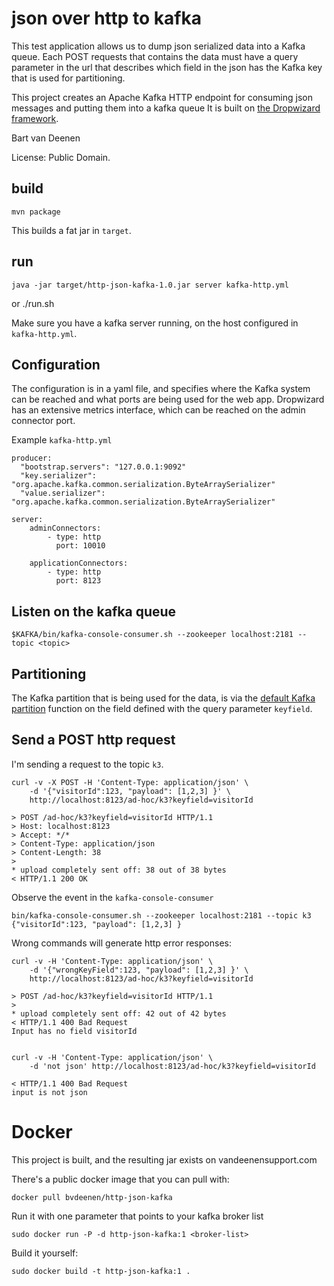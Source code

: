 # json over http to kafka

This test application allows us to dump json serialized data into a Kafka queue. Each POST requests that contains the
data must have a query parameter in the url that describes which field in the json has the Kafka key that is used for
partitioning.

This project creates an Apache Kafka HTTP endpoint for consuming json messages and putting them into a kafka queue
It is built on [the Dropwizard framework](http://dropwizard.github.io/dropwizard/).

Bart van Deenen

License: Public Domain.

## build

    mvn package

This builds a fat jar in `target`.

## run

    java -jar target/http-json-kafka-1.0.jar server kafka-http.yml

or
    ./run.sh

Make sure you have a kafka server running, on the host configured in `kafka-http.yml`.

## Configuration

The configuration is in a yaml file, and specifies where the Kafka system can be reached and what ports are being used
for the web app. Dropwizard has an extensive metrics interface, which can be reached on the admin connector port.

Example `kafka-http.yml`

    producer:
      "bootstrap.servers": "127.0.0.1:9092"
      "key.serializer": "org.apache.kafka.common.serialization.ByteArraySerializer"
      "value.serializer": "org.apache.kafka.common.serialization.ByteArraySerializer"

    server:
        adminConnectors:
            - type: http
              port: 10010

        applicationConnectors:
            - type: http
              port: 8123

## Listen on the kafka queue

    $KAFKA/bin/kafka-console-consumer.sh --zookeeper localhost:2181 --topic <topic>

## Partitioning
The Kafka partition that is being used for the data, is via the 
[default Kafka partition](http://blog.rocana.com/kafkas-defaultpartitioner-and-byte-arrays) 
function on the field defined with the query parameter `keyfield`.

## Send a POST http request

I'm sending a request to the topic `k3`. 

```
curl -v -X POST -H 'Content-Type: application/json' \
    -d '{"visitorId":123, "payload": [1,2,3] }' \
    http://localhost:8123/ad-hoc/k3?keyfield=visitorId

> POST /ad-hoc/k3?keyfield=visitorId HTTP/1.1
> Host: localhost:8123
> Accept: */*
> Content-Type: application/json
> Content-Length: 38
>
* upload completely sent off: 38 out of 38 bytes
< HTTP/1.1 200 OK
```

Observe the event in the `kafka-console-consumer`

```
bin/kafka-console-consumer.sh --zookeeper localhost:2181 --topic k3
{"visitorId":123, "payload": [1,2,3] }
```

Wrong commands will generate http error responses:

```
curl -v -H 'Content-Type: application/json' \
    -d '{"wrongKeyField":123, "payload": [1,2,3] }' \
    http://localhost:8123/ad-hoc/k3?keyfield=visitorId

> POST /ad-hoc/k3?keyfield=visitorId HTTP/1.1
>
* upload completely sent off: 42 out of 42 bytes
< HTTP/1.1 400 Bad Request
Input has no field visitorId


curl -v -H 'Content-Type: application/json' \
    -d 'not json' http://localhost:8123/ad-hoc/k3?keyfield=visitorId

< HTTP/1.1 400 Bad Request
input is not json
```

# Docker

This project is built, and the resulting jar exists on vandeenensupport.com

There's a public docker image that you can pull with:

    docker pull bvdeenen/http-json-kafka
    
Run it with  one parameter that points to your kafka broker list


	sudo docker run -P -d http-json-kafka:1 <broker-list>

Build it yourself:

	sudo docker build -t http-json-kafka:1 .

